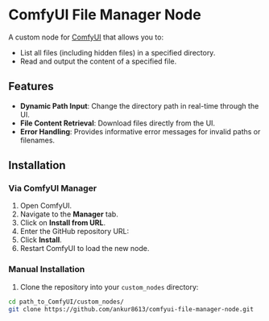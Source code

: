 # ComfyUI File Manager Node

A custom node for [ComfyUI](https://github.com/comfyanonymous/ComfyUI) that allows you to:

- List all files (including hidden files) in a specified directory.
- Read and output the content of a specified file.

## **Features**

- **Dynamic Path Input**: Change the directory path in real-time through the UI.
- **File Content Retrieval**: Download files directly from the UI.
- **Error Handling**: Provides informative error messages for invalid paths or filenames.

## **Installation**

### **Via ComfyUI Manager**

1. Open ComfyUI.
2. Navigate to the **Manager** tab.
3. Click on **Install from URL**.
4. Enter the GitHub repository URL:
5. Click **Install**.
6. Restart ComfyUI to load the new node.

### **Manual Installation**

1. Clone the repository into your `custom_nodes` directory:

```bash
cd path_to_ComfyUI/custom_nodes/
git clone https://github.com/ankur8613/comfyui-file-manager-node.git


